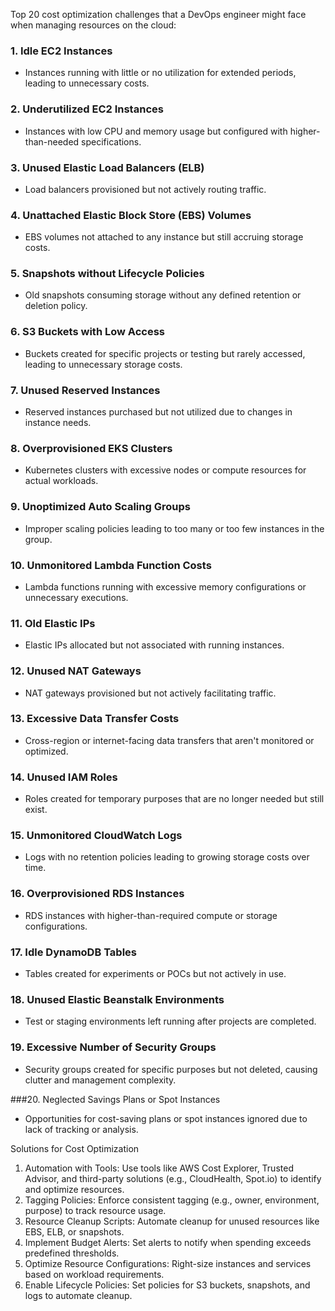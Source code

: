  Top 20 cost optimization challenges that a DevOps engineer might face when managing resources on the cloud:

### 1. Idle EC2 Instances
- Instances running with little or no utilization for extended periods, leading to unnecessary costs.

### 2. Underutilized EC2 Instances
- Instances with low CPU and memory usage but configured with higher-than-needed specifications.

### 3. Unused Elastic Load Balancers (ELB)
- Load balancers provisioned but not actively routing traffic.

### 4. Unattached Elastic Block Store (EBS) Volumes
- EBS volumes not attached to any instance but still accruing storage costs.

### 5. Snapshots without Lifecycle Policies
- Old snapshots consuming storage without any defined retention or deletion policy.

### 6. S3 Buckets with Low Access
- Buckets created for specific projects or testing but rarely accessed, leading to unnecessary storage costs.

### 7. Unused Reserved Instances
- Reserved instances purchased but not utilized due to changes in instance needs.

### 8. Overprovisioned EKS Clusters
- Kubernetes clusters with excessive nodes or compute resources for actual workloads.

### 9. Unoptimized Auto Scaling Groups
- Improper scaling policies leading to too many or too few instances in the group.

### 10. Unmonitored Lambda Function Costs
- Lambda functions running with excessive memory configurations or unnecessary executions.

### 11. Old Elastic IPs
- Elastic IPs allocated but not associated with running instances.

### 12. Unused NAT Gateways
- NAT gateways provisioned but not actively facilitating traffic.

### 13. Excessive Data Transfer Costs
- Cross-region or internet-facing data transfers that aren't monitored or optimized.

### 14. Unused IAM Roles
- Roles created for temporary purposes that are no longer needed but still exist.

### 15. Unmonitored CloudWatch Logs
- Logs with no retention policies leading to growing storage costs over time.

### 16. Overprovisioned RDS Instances
- RDS instances with higher-than-required compute or storage configurations.

### 17. Idle DynamoDB Tables
- Tables created for experiments or POCs but not actively in use.

### 18. Unused Elastic Beanstalk Environments
- Test or staging environments left running after projects are completed.

### 19. Excessive Number of Security Groups
- Security groups created for specific purposes but not deleted, causing clutter and management complexity.

###20. Neglected Savings Plans or Spot Instances
- Opportunities for cost-saving plans or spot instances ignored due to lack of tracking or analysis.

 Solutions for Cost Optimization
 1) Automation with Tools: Use tools like AWS Cost Explorer, Trusted Advisor, and third-party solutions (e.g., CloudHealth, Spot.io) to identify and optimize resources.
 2) Tagging Policies: Enforce consistent tagging (e.g., owner, environment, purpose) to track resource usage.
 3) Resource Cleanup Scripts: Automate cleanup for unused resources like EBS, ELB, or snapshots.
 4) Implement Budget Alerts: Set alerts to notify when spending exceeds predefined thresholds.
 5) Optimize Resource Configurations: Right-size instances and services based on workload requirements.
 6) Enable Lifecycle Policies: Set policies for S3 buckets, snapshots, and logs to automate cleanup.
